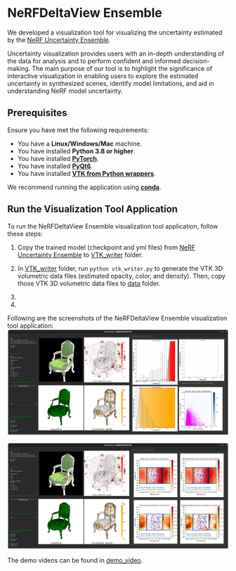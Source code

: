 # NeRFDeltaView Ensemble

We developed a visualization tool for visualizing the uncertainty estimated by the [NeRF Uncertainty Ensemble](https://github.com/CTW121/NeRF-Uncertainty-Ensemble).

Uncertainty visualization provides users with an in-depth understanding of the data for analysis and to perform confident and informed decision-making. The main purpose of our tool is to highlight the significance of interactive visualization in enabling users to explore the estimated uncertainty in synthesized scenes, identify model limitations, and aid in understanding NeRF model uncertainty.

## Prerequisites

Ensure you have met the following requirements:
- You have a **Linux/Windows/Mac** machine.
- You have installed **Python 3.8 or higher**.
- You have installed [**PyTorch**](https://pytorch.org/).
- You have installed [**PyQt6**](https://doc.qt.io/qtforpython-6/).
- You have installed [**VTK from Python wrappers**](https://docs.vtk.org/en/latest/getting_started/index.html).

We recommend running the application using [**conda**](https://docs.conda.io/en/latest/).

## Run the Visualization Tool Application

To run the NeRFDeltaView Ensemble visualization tool application, follow these steps:

1. Copy the trained model (checkpoint and yml files) from [NeRF Uncertainty Ensemble](https://github.com/CTW121/NeRF-Uncertainty-Ensemble) to [VTK_writer](https://github.com/CTW121/NeRFDeltaView-Ensemble/tree/master/VTK_writer) folder.

2. In [VTK_writer](https://github.com/CTW121/NeRFDeltaView-Ensemble/tree/master/VTK_writer) folder, run `python vtk_writer.py` to generate the VTK 3D volumetric data files (estimated opacity, color, and density). Then, copy those VTK 3D volumetric data files to [data](https://github.com/CTW121/NeRFDeltaView-Ensemble/tree/master/data) folder.

3. <!-- Preprocess 2DTF heatmap -->

4. <!-- TO BE WRITTEN -->

<!-- WRITE THE EXECUTION CODE -->

<!-- Put the FIGURE 3D Volumetric data? -->

Following are the screenshots of the NeRFDeltaView Ensemble visualization tool application:
![NeRFDeltaView_Ensemble_A](https://github.com/CTW121/NeRFDeltaView-Ensemble/blob/master/images/NeRFDeltaView__Ensemble_A.png)

![NeRFDeltaView_Ensemble_B](https://github.com/CTW121/NeRFDeltaView-Ensemble/blob/master/images/NeRFDeltaView__Ensemble_B.png)

The demo videos can be found in [demo_video](https://github.com/CTW121/NeRFDeltaView-Ensemble/tree/master/demo_video).